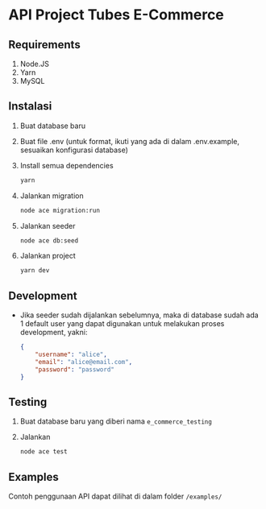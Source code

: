# API Project Tubes E-Commerce

## Requirements

1. Node.JS
2. Yarn
3. MySQL

## Instalasi

1. Buat database baru

2. Buat file .env (untuk format, ikuti yang ada di dalam .env.example, sesuaikan konfigurasi database)

3. Install semua dependencies

    ```bash
    yarn
    ```

4. Jalankan migration

    ```bash
    node ace migration:run
    ```

5. Jalankan seeder

    ```bash
    node ace db:seed
    ```

6. Jalankan project

    ```bash
    yarn dev
    ```

## Development

* Jika seeder sudah dijalankan sebelumnya, maka di database sudah ada 1 default user yang dapat digunakan untuk melakukan proses development, yakni:
    ```json
    {
        "username": "alice",
        "email": "alice@email.com",
        "password": "password"
    }
    ```

## Testing

1. Buat database baru yang diberi nama `e_commerce_testing`

2. Jalankan

    ```bash
    node ace test
    ```

## Examples

Contoh penggunaan API dapat dilihat di dalam folder `/examples/`
